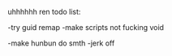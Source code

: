 uhhhhhh ren todo list:

-try guid remap
-make scripts not fucking void


-make hunbun do smth
-jerk off
